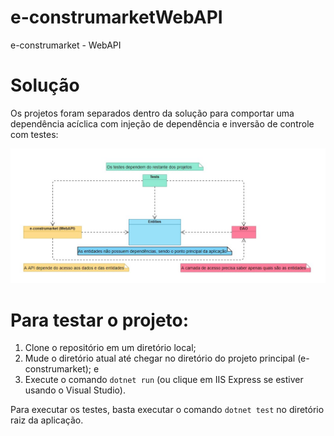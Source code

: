 # e-construmarketWebAPI
e-construmarket - WebAPI

# Solução

Os projetos foram separados dentro da solução para comportar uma dependência acíclica com injeção de dependência e inversão de controle com testes:

![Demonstração de dependências no projeto](e_construmarket_demo.jpg)

# Para testar o projeto:
1. Clone o repositório em um diretório local;
2. Mude o diretório atual até chegar no diretório do projeto principal (e-construmarket); e
3. Execute o comando `dotnet run` (ou clique em IIS Express se estiver usando o Visual Studio).

Para executar os testes, basta executar o comando `dotnet test` no diretório raiz da aplicação. 
